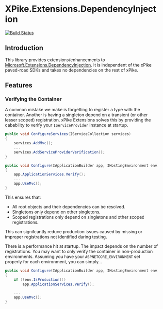 ﻿# XPike.Extensions.DependencyInjection

[![Build Status](https://dev.azure.com/xpike/xpike/_apis/build/status/xpike-extensions?branchName=master)](https://dev.azure.com/xpike/xpike/_build/latest?definitionId=1&branchName=master)

## Introduction

This library provides extensions/enhancements to
[Microsoft.Extensions.DependencyInjection](https://www.nuget.org/packages/Microsoft.Extensions.DependencyInjection/2.1.0).
It is independent of the xPike paved-road SDKs and takes no dependencies on the rest of xPike.

## Features

### Verifying the Container

A common mistake we make is forgetting to register a type with the container. Another is having a singleton depend on a
transient (or other lesser scoped) registration. xPike Extensions solves this by providing the cabability to verify
your `IServiceProvider` instance at startup.

```cs
public void ConfigureServices(IServiceCollection services)
{
    services.AddMvc();
    ...
    services.AddServiceProviderVerification();
}

public void Configure(IApplicationBuilder app, IHostingEnvironment env)
{
    app.ApplicationServices.Verify();
    ...
    app.UseMvc();
}
```

This ensures that:

* All root objects and their dependencies can be resolved.
* Singletons only depend on other singletons.
* Scoped registrations only depend on singletons and other scoped registrations.

This can signifcantly reduce production issues caused by missing or improper registrations not identified during
testing.

There is a performance hit at startup. The impact depends on the number of registrations. 
You may want to only verify the container in non-production environments. Assuming you have your
`ASPNETCORE_ENVIRONMENT` set properly for each environment, you can simply...

```cs
public void Configure(IApplicationBuilder app, IHostingEnvironment env)
{
    if (!env.IsProduction())
        app.ApplicationServices.Verify();

    ...
    app.UseMvc();
}
```
